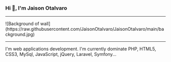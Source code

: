 ### Hi 👋, I'm Jaison Otalvaro
<hr>
<!--
**JaisonOtalvaro/JaisonOtalvaro** is a ✨ _special_ ✨ repository because its `README.md` (this file) appears on your GitHub profile.-->
![Background of wall](<span>https://raw.githubusercontent.com/JaisonOtalvaro/JaisonOtalvaro/main/background.jpg</span>)
<hr>
I'm web applications development.
I'm currently dominate PHP, HTML5, CSS3, MySql, JavaScript, jQuery, Laravel, Symfony...






